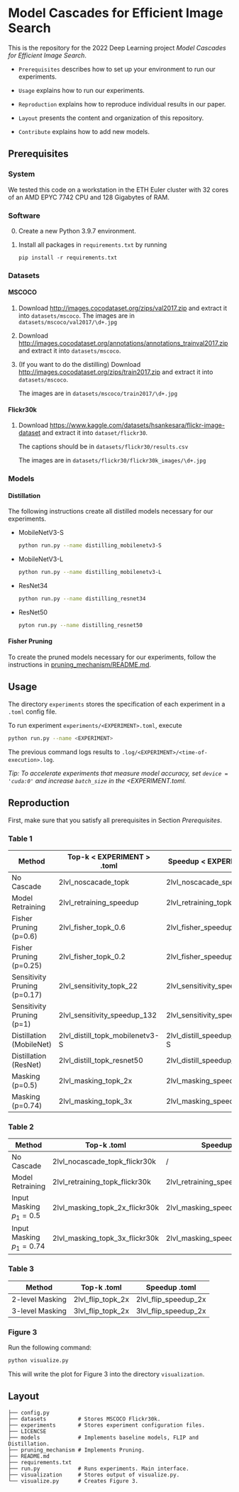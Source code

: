 # Model Cascades for Efficient Image Search

This is the repository for the 2022 Deep Learning project *Model Cascades
for Efficient Image Search*.

* `Prerequisites` describes how to set up your environment to run our experiments.

* `Usage` explains how to run our experiments.

* `Reproduction` explains how to reproduce individual results in our paper.

* `Layout` presents the content and organization of this repository.

* `Contribute` explains how to add new models.

## Prerequisites

### System

We tested this code on a workstation in the ETH Euler cluster with 32 cores of an AMD EPYC 7742 CPU and 128 Gigabytes of RAM.

### Software

0. Create a new Python 3.9.7 environment.

1. Install all packages in `requirements.txt` by running
   ```
   pip install -r requirements.txt
   ```
### Datasets

#### MSCOCO

1. Download http://images.cocodataset.org/zips/val2017.zip and extract it into
   `datasets/mscoco`.
   The images are in `datasets/mscoco/val2017/\d+.jpg`

2. Download http://images.cocodataset.org/annotations/annotations_trainval2017.zip
   and extract it into `datasets/mscoco`.

3. (If you want to do the distilling) Download http://images.cocodataset.org/zips/train2017.zip and extract it into `datasets/mscoco`.

   The images are in `datasets/mscoco/train2017/\d+.jpg`

#### Flickr30k

1. Download https://www.kaggle.com/datasets/hsankesara/flickr-image-dataset and extract it into `dataset/flickr30`.

   The captions should be in  `datasets/flickr30/results.csv`

   The images are in `datasets/flickr30/flickr30k_images/\d+.jpg`

### Models

#### Distillation

The following instructions create all distilled models
necessary for our experiments.

- MobileNetV3-S

  ```bash
  python run.py --name distilling_mobilenetv3-S
  ```

- MobileNetV3-L

  ```bash
  python run.py --name distilling_mobilenetv3-L
  ```

- ResNet34

  ```bash
  python run.py --name distilling_resnet34
  ```

- ResNet50

  ```bash
  pyton run.py --name distilling_resnet50
  ```

#### Fisher Pruning

To create the pruned models necessary for our experiments, follow the instructions in [ pruning_mechanism/README.md](pruning_mechanism/README.md).


## Usage

The directory `experiments` stores the specification of each experiment in a `.toml` config file.

To run experiment `experiments/<EXPERIMENT>.toml`, execute

```sh
python run.py --name <EXPERIMENT>
```

The previous command logs results to `.log/<EXPERIMENT>/<time-of-execution>.log`.

*Tip: To accelerate experiments that measure model accuracy, set `device = 'cuda:0'`  and increase `batch_size` in the <EXPERIMENT.toml.*


## Reproduction

First, make sure that you satisfy all prerequisites in Section *Prerequisites*.

### Table 1
| Method | Top-k  < EXPERIMENT > .toml | Speedup < EXPERIMENT > .toml |
|---|---|---|
| No Cascade | 2lvl_noscacade_topk | 2lvl_noscacade_speedup |
| Model Retraining | 2lvl_retraining_speedup | 2lvl_retraining_topk |
| Fisher Pruning (p=0.6) | 2lvl_fisher_topk_0.6 | 2lvl_fisher_speedup_0.6 |
| Fisher Pruning (p=0.25) | 2lvl_fisher_topk_0.2 | 2lvl_fisher_speedup_0.2 |
| Sensitivity Pruning (p=0.17) | 2lvl_sensitivity_topk_22 | 2lvl_sensitivity_speedup_22 |
| Sensitivity Pruning (p=1) | 2lvl_sensitivity_speedup_132 | 2lvl_sensitivity_speedup_132 |
| Distillation (MobileNet) | 2lvl_distill_topk_mobilenetv3-S | 2lvl_distill_speedup_mobilenetv3-S |
| Distillation (ResNet) | 2lvl_distill_topk_resnet50 | 2lvl_distill_speedup_resnet50 |
| Masking (p=0.5) | 2lvl_masking_topk_2x | 2lvl_masking_speedup_2x |
| Masking (p=0.74) | 2lvl_masking_topk_3x | 2lvl_masking_speedup_3x |

### Table 2

| Method | Top-k <EXPERIMENT>.toml | Speedup <EXPERIMENT>.toml |
|---|---|---|
| No Cascade | 2lvl_nocascade_topk_flickr30k | / |
| Model Retraining | 2lvl_retraining_topk_flickr30k | 2lvl_retraining_speedup_flickr30k |
| Input Masking $p_1=0.5$ | 2lvl_masking_topk_2x_flickr30k | 2lvl_masking_speedup_2x_flickr30k |
| Input Masking $p_1=0.74$ | 2lvl_masking_topk_3x_flickr30k | 2lvl_masking_speedup_3x_flickr30k |

### Table 3

| Method | Top-k <EXPERIMENT>.toml | Speedup <EXPERIMENT>.toml |
|---|---|---|
| 2-level Masking | 2lvl_flip_topk_2x | 2lvl_flip_speedup_2x |
| 3-level Masking | 3lvl_flip_topk_2x | 3lvl_flip_speedup_2x |
  
### Figure 3

Run the following command:

````bash
python visualize.py
````

This will write the plot for Figure 3 into the directory
`visualization`.


## Layout

```
├── config.py         
├── datasets          # Stores MSCOCO Flickr30k.
├── experiments       # Stores experiment configuration files.
├── LICENCSE
├── models            # Implements baseline models, FLIP and Distillation.
├── pruning_mechanism # Implements Pruning.
├── README.md
├── requirements.txt
├── run.py            # Runs experiments. Main interface.
├── visualization     # Stores output of visualize.py.
└── visualize.py      # Creates Figure 3.
```